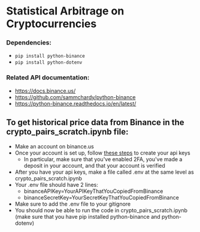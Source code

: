 # Statistical Arbitrage on Cryptocurrencies


### Dependencies:

[//]: # (- `pip install -r requirements.txt`)
- `pip install python-binance`
- `pip install python-dotenv`

### Related API documentation:
- https://docs.binance.us/
- https://github.com/sammchardy/python-binance
- https://python-binance.readthedocs.io/en/latest/

## To get historical price data from Binance in the crypto_pairs_scratch.ipynb file:

- Make an account on binance.us
- Once your account is set up, follow [these steps](https://www.binance.com/en/support/faq/how-to-create-api-keys-on-binance-360002502072) to create your api keys
    - In particular, make sure that you've enabled 2FA, you've made a deposit in your account, and that your account is verified
- After you have your api keys, make a file called .env at the same level as crypto_pairs_scratch.ipynb
- Your .env file should have 2 lines:
    - binanceAPIKey=YourAPIKeyThatYouCopiedFromBinance
    - binanceSecretKey=YourSecretKeyThatYouCopiedFromBinance
- Make sure to add the .env file to your gitignore
- You should now be able to run the code in crypto_pairs_scratch.ipynb (make sure that you have pip installed python-binance and python-dotenv)
